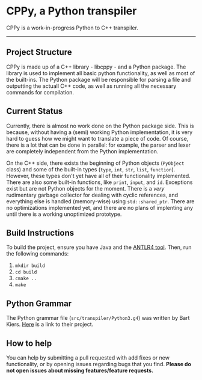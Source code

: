 # CPPy, a Python transpiler
CPPy is a work-in-progress Python to C++ transpiler.

----

## Project Structure
CPPy is made up of a C++ library - libcppy - and a Python package. The library is used to implement all basic python functionality, as well as most of the built-ins. The Python package will be responsible for parsing a file and outputting the actuall C++ code, as well as running all the necessary commands for compilation.

## Current Status
Currently, there is almost no work done on the Python package side. This is because, without having a (semi) working Python implementation, it is very hard to guess how we might want to translate a piece of code. Of course, there is a lot that can be done in parallel: for example, the parser and lexer are completely independent from the Python implementation.

On the C++ side, there exists the beginning of Python objects (`PyObject` class) and some of the built-in types (`type`, `int`, `str`, `list`, `function`). However, these types don't yet have all of their functionality implemented. There are also some built-in functions, like `print`, `input`, and `id`. Exceptions exist but are not Python objects for the moment. There is a *very* rudimentary garbage collector for dealing with cyclic references, and everything else is handled (memory-wise) using `std::shared_ptr`. There are no optimizations implemented yet, and there are no plans of implenting any until there is a working unoptimized prototype.

## Build Instructions
To build the project, ensure you have Java and the [ANTLR4 tool](https://www.antlr.org/download.html). Then, run the following commands:
1. `mkdir build`
2. `cd build`
3. `cmake ..`
4. `make`

## Python Grammar
The Python grammar file (`src/transpiler/Python3.g4`) was written by Bart Kiers. [Here](https://github.com/bkiers/python3-parser) is a link to their project.

## How to help
You can help by submitting a pull requested with add fixes or new functionality, or by opening issues regarding bugs that you find. **Please do not open issues about missing features/feature requests.**